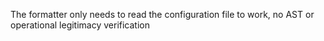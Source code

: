 



The formatter only needs to read the configuration file to work, no AST or operational legitimacy verification